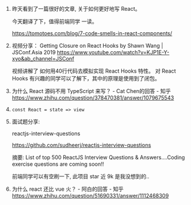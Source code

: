 1. 昨天看到了一篇很好的文章, 关于如何更好地写 React。

   今天翻译了下，值得前端同学 一读。

   https://tomotoes.com/blog/7-code-smells-in-react-components/
   
2. 视频分享： 
   Getting Closure on React Hooks by Shawn Wang | JSConf.Asia 2019 https://www.youtube.com/watch?v=KJP1E-Y-xyo&ab_channel=JSConf 

   视频讲解了 如何用40行代码去模拟实现 React Hooks 特性。
   对 React Hooks 有兴趣的同学可以了解下，其中的原理是使用到了闭包。
   
3. 为什么 React 源码不用 TypeScript 来写？ - Cat Chen的回答 - 知乎 https://www.zhihu.com/question/378470381/answer/1079675543

4. `const React = state => view`

5. 面试题分享:

   reactjs-interview-questions

   https://github.com/sudheerj/reactjs-interview-questions

   摘要: List of top 500 ReactJS Interview Questions & Answers....Coding exercise questions are coming soon!!

   前端同学可以有空刷一下, 此项目 star 近 9k 是我没想到的..
   
6. 为什么 react 还比 vue 火？ - 阿白的回答 - 知乎 https://www.zhihu.com/question/51690331/answer/1112468309